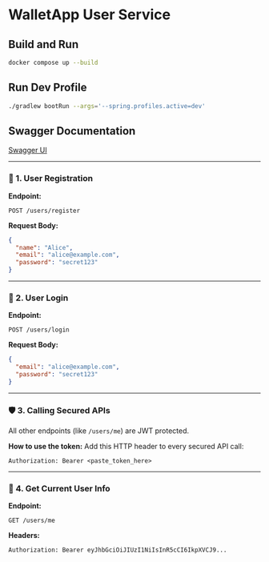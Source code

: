 # WalletApp User Service

## Build and Run

```sh
docker compose up --build
```

## Run Dev Profile

```sh
./gradlew bootRun --args='--spring.profiles.active=dev'
```

## Swagger Documentation

[Swagger UI](http://localhost:8081/swagger-ui/index.html)

---

### 🔐 1. User Registration
**Endpoint:**
```
POST /users/register
```
**Request Body:**
```json
{
  "name": "Alice",
  "email": "alice@example.com",
  "password": "secret123"
}
```

---

### 🔑 2. User Login
**Endpoint:**
```
POST /users/login
```
**Request Body:**
```json
{
  "email": "alice@example.com",
  "password": "secret123"
}
```

---

### 🛡️ 3. Calling Secured APIs
All other endpoints (like `/users/me`) are JWT protected.

**How to use the token:**
Add this HTTP header to every secured API call:
```http
Authorization: Bearer <paste_token_here>
```

---

### 👤 4. Get Current User Info
**Endpoint:**
```
GET /users/me
```
**Headers:**
```http
Authorization: Bearer eyJhbGciOiJIUzI1NiIsInR5cCI6IkpXVCJ9...
```

